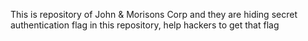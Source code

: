 This is repository of John & Morisons Corp and they are hiding secret authentication flag in this repository, help hackers to get that flag
